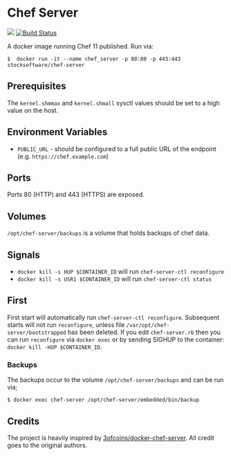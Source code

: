 # Chef Server

[![](http://dockeri.co/image/stocksoftware/chef-server)](https://hub.docker.com/r/stocksoftware/chef-server)
[![Build Status](https://secure.travis-ci.org/stocksoftware/docker-chef-server.png?branch=master)](http://travis-ci.org/stocksoftware/docker-chef-server)

A docker image running Chef 11 published. Run via:

    $  docker run -it --name chef_server -p 80:80 -p 443:443 stocksoftware/chef-server

## Prerequisites

The `kernel.shmmax` and `kernel.shmall` sysctl values should be set to
a high value on the host. 

## Environment Variables

- `PUBLIC_URL` - should be configured to a full public URL of the endpoint (e.g. `https://chef.example.com`)

## Ports

Ports 80 (HTTP) and 443 (HTTPS) are exposed.

## Volumes

`/opt/chef-server/backups` is a volume that holds backups of chef data.

## Signals

 - `docker kill -s HUP $CONTAINER_ID` will run `chef-server-ctl reconfigure`
 - `docker kill -s USR1 $CONTAINER_ID` will run `chef-server-ctl status`

## First

First start will automatically run `chef-server-ctl reconfigure`. Subsequent starts will not run
`reconfigure`, unless file `/var/opt/chef-server/bootstrapped` has been deleted. If you edit `chef-server.rb`
then you can run `reconfigure` via  `docker exec` or by sending SIGHUP to the container: `docker kill
-HUP $CONTAINER_ID`.

### Backups

The backups occur to the volume `/opt/chef-server/backups` and can be run via;

    $ docker exec chef-server /opt/chef-server/embedded/bin/backup

## Credits

The project is heavily inspired by [3ofcoins/docker-chef-server](https://github.com/3ofcoins/docker-chef-server).
All credit goes to the original authors.
